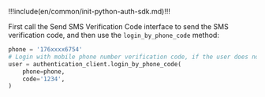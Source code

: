 !!!include(en/common/init-python-auth-sdk.md)!!!

First call the Send SMS Verification Code interface to send the SMS verification code, and then use the `login_by_phone_code` method:

```python
phone = '176xxxx6754'
# Login with mobile phone number verification code, if the user does not exist, an account will be created automatically
user = authentication_client.login_by_phone_code(
    phone=phone,
    code='1234',
)
```
